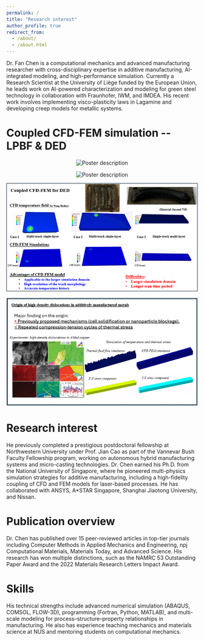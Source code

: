 ```yaml
---
permalink: /
title: "Research interest"
author_profile: true
redirect_from: 
  - /about/
  - /about.html
---
```


Dr. Fan Chen is a computational mechanics and advanced manufacturing researcher with cross-disciplinary expertise in additive manufacturing, AI-integrated modeling, and high-performance simulation. Currently a Research Scientist at the University of Liège funded by the European Union, he leads work on AI-powered characterization and modeling for green steel technology in collaboration with Fraunhofer, IWM, and IMDEA. His recent work involves implementing visco-plasticity laws in Lagamine and developing creep models for metallic systems.

Coupled CFD-FEM simulation -- LPBF & DED
====
<p align="center">
  <img src="/images/CFD-FEM1.gif" alt="Poster description" style="max-width: 100%; height: auto;">
</p>

<p align="center">
  <img src="/images/CFD-FEM2.gif" alt="Poster description" style="max-width: 100%; height: auto;">
</p>

<p align="center">
  <img src="/images/CFD-FEM4.gif" alt="Poster description" style="max-width: 100%; height: auto;">
</p>

<p align="center">
  <img src="/images/CFD-FEM3.gif" alt="Poster description" style="max-width: 100%; height: auto;">
</p>

Research interest
======

He previously completed a prestigious postdoctoral fellowship at Northwestern University under Prof. Jian Cao as part of the Vannevar Bush Faculty Fellowship program, working on autonomous hybrid manufacturing systems and micro-casting technologies. Dr. Chen earned his Ph.D. from the National University of Singapore, where he pioneered multi-physics simulation strategies for additive manufacturing, including a high-fidelity coupling of CFD and FEM models for laser-based processes. He has collaborated with ANSYS, A*STAR Singapore, Shanghai Jiaotong University, and Nissan.

Publication overview
======

Dr. Chen has published over 15 peer-reviewed articles in top-tier journals including Computer Methods in Applied Mechanics and Engineering, npj Computational Materials, Materials Today, and Advanced Science. His research has won multiple distinctions, such as the NAMRC 53 Outstanding Paper Award and the 2022 Materials Research Letters Impact Award.

Skills
======

His technical strengths include advanced numerical simulation (ABAQUS, COMSOL, FLOW-3D), programming (Fortran, Python, MATLAB), and multi-scale modeling for process–structure–property relationships in manufacturing. He also has experience teaching mechanics and materials science at NUS and mentoring students on computational mechanics.


